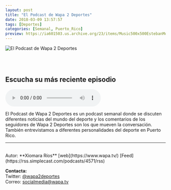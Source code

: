 ```yaml
---
layout: post
title: "El Podcast de Wapa 2 Deportes"
date: 2018-03-09 13:57:57
tags: [Deportes]
categories: [Semanal, Puerto_Rico]
preview: https://ia601503.us.archive.org/23/items/Music500x500EstebanMontoya/Wapa300-JulioAxelPonce.png
---
```


![El Podcast de Wapa 2 Deportes](https://ia601503.us.archive.org/23/items/Music500x500EstebanMontoya/Wapa500-JulioAxelPonce.png)

<br/>
<br/>

## Escucha su más reciente episodio

<!--reproductor-feed=https://rss.simplecast.com/podcasts/4571/rss-->
<!--reproductor-start-->
<audio id="audio" preload="auto" controls="" src="https://dts.podtrac.com/redirect.mp3/audio.simplecast.com/0d87ee09.mp3"></audio>
<!--reproductor-end-->

El Podcast de Wapa 2 Deportes es un podcast semanal donde se discuten diferentes noticias del mundo del deporte y los comentarios de los seguidores de Wapa 2 Deportes son los que mueven la conversación. También entrevistamos a diferentes personalidades del deporte en Puerto Rico.  

_ _ _
<br>
Autor: **Xiomara Ríos**  
[web](https://www.wapa.tv/)  
[Feed](https://rss.simplecast.com/podcasts/4571/rss)  


**Contacta:**  
Twitter: [@wapa2deportes](https://twitter.com/wapa2deportes)  
Correo: [socialmedia@wapa.tv](mailto:socialmedia@wapa.tv)  
